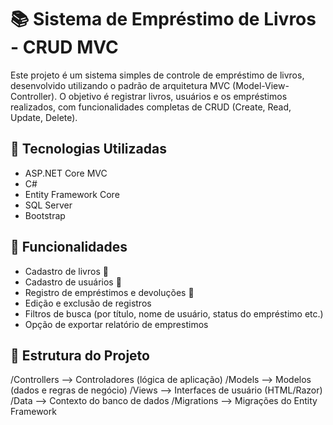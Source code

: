 # 📚 Sistema de Empréstimo de Livros - CRUD MVC

Este projeto é um sistema simples de controle de empréstimo de livros, desenvolvido utilizando o padrão de arquitetura MVC (Model-View-Controller). O objetivo é registrar livros, usuários e os empréstimos realizados, com funcionalidades completas de CRUD (Create, Read, Update, Delete).

## 🔧 Tecnologias Utilizadas

- ASP.NET Core MVC
- C#
- Entity Framework Core
- SQL Server
- Bootstrap

## 📌 Funcionalidades

- Cadastro de livros 📖
- Cadastro de usuários 👤
- Registro de empréstimos e devoluções 📅
- Edição e exclusão de registros
- Filtros de busca (por título, nome de usuário, status do empréstimo etc.)
- Opção de exportar relatório de emprestimos

## 🧩 Estrutura do Projeto
/Controllers --> Controladores (lógica de aplicação)
/Models --> Modelos (dados e regras de negócio)
/Views --> Interfaces de usuário (HTML/Razor)
/Data --> Contexto do banco de dados
/Migrations --> Migrações do Entity Framework
